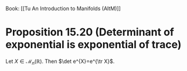Book: [[Tu An Introduction to Manifolds (AItM)]]
# Proposition 15.20 (Determinant of exponential is exponential of trace)
Let $X\in \mathcal{M}_{n}(\mathbb{R})$.
Then $\det e^{X}=e^{\tr X}$.